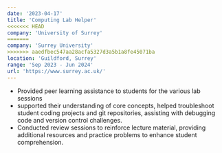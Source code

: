 ```yaml
---
date: '2023-04-17'
title: 'Computing Lab Helper'
<<<<<<< HEAD
company: 'University of Surrey'
=======
company: 'Surrey University'
>>>>>>> aaedfbec547aa28acfa5327d3a5b1a8fe45071ba
location: 'Guildford, Surrey'
range: 'Sep 2023 - Jun 2024'
url: 'https://www.surrey.ac.uk/'
---
```


- Provided peer learning assistance to students for the various lab sessions
- supported their understanding of core concepts, helped troubleshoot student coding projects and git repositories, assisting with debugging code and version control challenges.
- Conducted review sessions to reinforce lecture material, providing additional resources and practice problems to enhance student comprehension.

